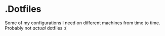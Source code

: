 # .Dotfiles

Some of my configurations I need on different machines from time to time. Probably not *actual* dotfiles :(
